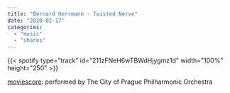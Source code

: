 ```yaml
---
title: "Bernard Herrmann - Twisted Nerve"
date: "2010-02-17"
categories:
  - "music"
  - "shares"
---
```


{{< spotify type="track" id="211zFNeH6wTBWdHjygmz1d" width="100%" height="250" >}}

[moviescore](http://moviescore.tumblr.com/post/352968650/brieflynoted-its-detail-and-musical-elements): performed by The City of Prague Philharmonic Orchestra
